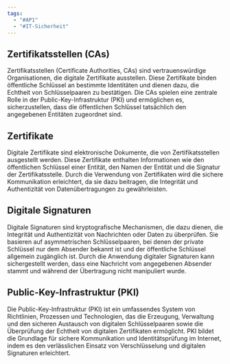 ```yaml
---
tags:
  - "#AP1"
  - "#IT-Sicherheit"
---
```


## Zertifikatsstellen (CAs)
Zertifikatsstellen (Certificate Authorities, CAs) sind vertrauenswürdige Organisationen, die digitale Zertifikate ausstellen. Diese Zertifikate binden öffentliche Schlüssel an bestimmte Identitäten und dienen dazu, die Echtheit von Schlüsselpaaren zu bestätigen. Die CAs spielen eine zentrale Rolle in der Public-Key-Infrastruktur (PKI) und ermöglichen es, sicherzustellen, dass die öffentlichen Schlüssel tatsächlich den angegebenen Entitäten zugeordnet sind.

## Zertifikate
Digitale Zertifikate sind elektronische Dokumente, die von Zertifikatsstellen ausgestellt werden. Diese Zertifikate enthalten Informationen wie den öffentlichen Schlüssel einer Entität, den Namen der Entität und die Signatur der Zertifikatsstelle. Durch die Verwendung von Zertifikaten wird die sichere Kommunikation erleichtert, da sie dazu beitragen, die Integrität und Authentizität von Datenübertragungen zu gewährleisten.

## Digitale Signaturen
Digitale Signaturen sind kryptografische Mechanismen, die dazu dienen, die Integrität und Authentizität von Nachrichten oder Daten zu überprüfen. Sie basieren auf asymmetrischen Schlüsselpaaren, bei denen der private Schlüssel nur dem Absender bekannt ist und der öffentliche Schlüssel allgemein zugänglich ist. Durch die Anwendung digitaler Signaturen kann sichergestellt werden, dass eine Nachricht vom angegebenen Absender stammt und während der Übertragung nicht manipuliert wurde.

## Public-Key-Infrastruktur (PKI)
Die Public-Key-Infrastruktur (PKI) ist ein umfassendes System von Richtlinien, Prozessen und Technologien, das die Erzeugung, Verwaltung und den sicheren Austausch von digitalen Schlüsselpaaren sowie die Überprüfung der Echtheit von digitalen Zertifikaten ermöglicht. PKI bildet die Grundlage für sichere Kommunikation und Identitätsprüfung im Internet, indem es den verlässlichen Einsatz von Verschlüsselung und digitalen Signaturen erleichtert.